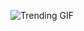
<!-- GIF_SECTION -->
![Trending GIF](https://media3.giphy.com/media/v1.Y2lkPThiYjIxNzcyYWp4aHBveWJ0enN0YmoyYmY0ODM3c3l0OTFyejB0MDFpMGN3MWZyOSZlcD12MV9naWZzX3NlYXJjaCZjdD1n/rrsMWkp9shbXJPA2D6/giphy.gif)
<!-- END_GIF_SECTION -->
